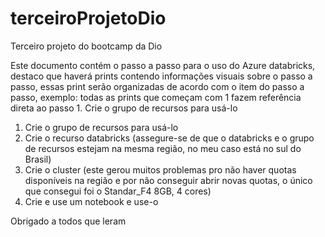# terceiroProjetoDio
Terceiro projeto do bootcamp da Dio

Este documento contém o passo a passo para o uso do Azure databricks, destaco que haverá prints contendo informações visuais sobre o passo a passo, essas print serão organizadas de acordo com o item do passo a passo, exemplo: todas as prints que começam com 1 fazem referência direta ao passo 1. Crie o grupo de recursos para usá-lo

1. Crie o grupo de recursos para usá-lo
2. Crie o recurso databricks (assegure-se de que o databricks e o grupo de recursos estejam na mesma região, no meu caso está no sul do Brasil)
3. Crie o cluster (este gerou muitos problemas pro não haver quotas disponíveis na região e por não conseguir abrir novas quotas, o único que consegui foi o Standar_F4 8GB, 4 cores)
4. Crie e use um notebook e use-o

Obrigado a todos que leram
